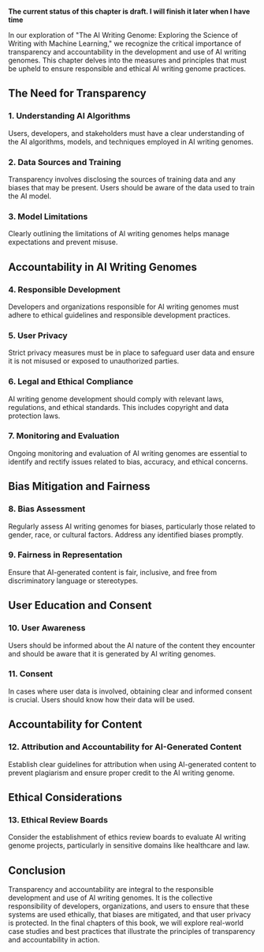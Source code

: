 **The current status of this chapter is draft. I will finish it later when I have time**

In our exploration of "The AI Writing Genome: Exploring the Science of Writing with Machine Learning," we recognize the critical importance of transparency and accountability in the development and use of AI writing genomes. This chapter delves into the measures and principles that must be upheld to ensure responsible and ethical AI writing genome practices.

The Need for Transparency
-------------------------

### **1. Understanding AI Algorithms**

Users, developers, and stakeholders must have a clear understanding of the AI algorithms, models, and techniques employed in AI writing genomes.

### **2. Data Sources and Training**

Transparency involves disclosing the sources of training data and any biases that may be present. Users should be aware of the data used to train the AI model.

### **3. Model Limitations**

Clearly outlining the limitations of AI writing genomes helps manage expectations and prevent misuse.

Accountability in AI Writing Genomes
------------------------------------

### **4. Responsible Development**

Developers and organizations responsible for AI writing genomes must adhere to ethical guidelines and responsible development practices.

### **5. User Privacy**

Strict privacy measures must be in place to safeguard user data and ensure it is not misused or exposed to unauthorized parties.

### **6. Legal and Ethical Compliance**

AI writing genome development should comply with relevant laws, regulations, and ethical standards. This includes copyright and data protection laws.

### **7. Monitoring and Evaluation**

Ongoing monitoring and evaluation of AI writing genomes are essential to identify and rectify issues related to bias, accuracy, and ethical concerns.

Bias Mitigation and Fairness
----------------------------

### **8. Bias Assessment**

Regularly assess AI writing genomes for biases, particularly those related to gender, race, or cultural factors. Address any identified biases promptly.

### **9. Fairness in Representation**

Ensure that AI-generated content is fair, inclusive, and free from discriminatory language or stereotypes.

User Education and Consent
--------------------------

### **10. User Awareness**

Users should be informed about the AI nature of the content they encounter and should be aware that it is generated by AI writing genomes.

### **11. Consent**

In cases where user data is involved, obtaining clear and informed consent is crucial. Users should know how their data will be used.

Accountability for Content
--------------------------

### **12. Attribution and Accountability for AI-Generated Content**

Establish clear guidelines for attribution when using AI-generated content to prevent plagiarism and ensure proper credit to the AI writing genome.

Ethical Considerations
----------------------

### **13. Ethical Review Boards**

Consider the establishment of ethics review boards to evaluate AI writing genome projects, particularly in sensitive domains like healthcare and law.

Conclusion
----------

Transparency and accountability are integral to the responsible development and use of AI writing genomes. It is the collective responsibility of developers, organizations, and users to ensure that these systems are used ethically, that biases are mitigated, and that user privacy is protected. In the final chapters of this book, we will explore real-world case studies and best practices that illustrate the principles of transparency and accountability in action.
